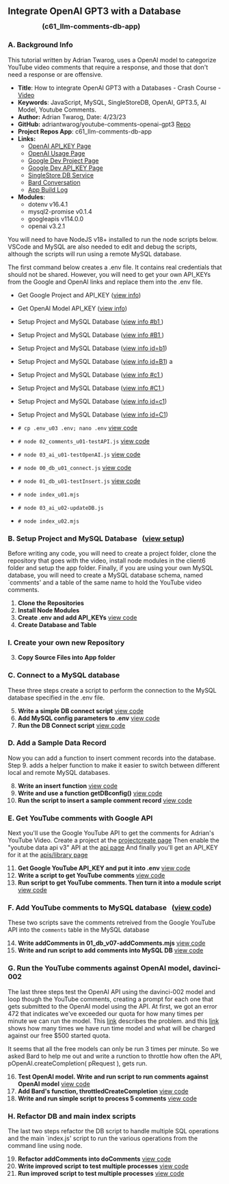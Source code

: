 
## Integrate OpenAI GPT3 with a Database
### <div style="margin-top: -10px; margin-left: 80px;">(c61_llm-comments-db-app)</div>

### A. Background Info

This tutorial written by Adrian Twarog, uses a OpenAI model to categorize YouTube video comments that
require a response, and those that don't need a response or are offensive. 

 - **Title**: How to integrate OpenAI GPT3 with a Databases - Crash Course - [Video](https://www.youtube.com/watch?v=N4nX_rTwKx4) 
 - **Keywords**: JavaScript, MySQL, SingleStoreDB, OpenAI, GPT3.5, AI Model, Youtube Comments. 
 - **Author:** Adrian Twarog, Date: 4/23/23 
 - **GitHub:** adriantwarog/youtube-comments-openai-gpt3 [Repo](https://github.com/adriantwarog/youtube-comments-openai-gpt3.git)
 - **Project Repos App**: c61_llm-comments-db-app
 - **Links:** 
    - [OpenAI API_KEY Page](https://platform.openai.com/api-keys)   
    - [OpenAI Usage Page](https://platform.openai.com/usage)   
    - [Google Dev Project Page](https://console.cloud.google.com/apis/welcome?project=)   
    - [Google Dev API_KEY Page](https://console.cloud.google.com/apis/credentials?project=)   
    - [SingleStore DB Service](https://www.singlestore.com/cloud-trial/)
    - [Bard Conversation](https://g.co/bard/share/6f48fe97c585)
    - [App Build Log](setup/d61_llm-comments-db-app/d61-01_build-log.md)
 - **Modules**:  
   - dotenv v16.4.1
   - mysql2-promise v0.1.4
   - googleapis v114.0.0
   - openai v3.2.1

You will need to have NodeJS v18+ installed to run the node scripts below. VSCode and MySQL are also needed
to edit and debug the scripts, although the scripts will run using a remote MySQL database. 

The first command below creates a .env file.  It contains real credentials that should not be shared.  However,
you will need to get your own API_KEYs from the Google and OpenAI links and replace them into the .env file. 

- Get Google Project and API_KEY      ([view info](#e1))
- Get OpenAI Model API_KEY            ([view info](#g1))

- Setup Project and MySQL Database    ([view info #b1  ](/setup/d61_llm-comments-db-app/d61-00c_description.md#b1))
- Setup Project and MySQL Database    ([view info #B1  ](/setup/d61_llm-comments-db-app/d61-00c_description.md#B1))
- Setup Project and MySQL Database    ([view info id=b1](/setup/d61_llm-comments-db-app/d61-00c_description.md?id=b1))
- Setup Project and MySQL Database    ([view info id=B1](/setup/d61_llm-comments-db-app/d61-00c_description.md?id=B1))
a
- Setup Project and MySQL Database    ([view info #c1  ](/setup/d61_llm-comments-db-app/d61-00c_description.md#c1))
- Setup Project and MySQL Database    ([view info #C1  ](/setup/d61_llm-comments-db-app/d61-00c_description.md#C1))
- Setup Project and MySQL Database    ([view info id=c1](/setup/d61_llm-comments-db-app/d61-00c_description.md?id=c1))
- Setup Project and MySQL Database    ([view info id=C1](/setup/d61_llm-comments-db-app/d61-00c_description.md?id=C1))

- `# cp .env_u03 .env; nano .env`     [view code](setup/d61_llm-comments-db-app/d61-01_build-log.md?id=c6)
- `# node 02_comments_u01-testAPI.js` [view code](setup/d61_llm-comments-db-app/d61-01_build-log.md?id=e12)  
- `# node 03_ai_u01-testOpenAI.js`    [view code](setup/d61_llm-comments-db-app/d61-01_build-log.md?id=E11)

- `# node 00_db_u01_connect.js`       [view code](setup/d61_llm-comments-db-app/d61-01_build-log.md?id=c7)
- `# node 01_db_u01-testInsert.js`    [view code](setup/d61_llm-comments-db-app/d61-01_build-log.md?id=c10)

- `# node index_u01.mjs`  
- `# node 03_ai_u02-updateDB.js` 
- `# node index_u02.mjs`  

<span name="b1" id="b1"></span>

### B. Setup Project and MySQL Database             &nbsp; ([view setup](setup/d61_llm-comments-db-app/d61-01_build-log.md?id=b1))

Before writing any code, you will need to create a project folder, clone the repository that goes with the video, 
install node modules in the client6 folder and setup the app folder.  Finally, if you are using your own MySQL
database, you will need to create a MySQL database schema, named `comments' and a table of the same name to hold 
the YouTube video comments.

<span name="C1" id="C1"></span>

 1. **Clone the Repositories**  
 2. **Install Node Modules**  
 3. **Create .env and add API_KEYs**                        [view code](setup/d61_llm-comments-db-app/d61-01_build-log.md?id=c6)
 4. **Create Database and Table**

### I. Create your own new Repository

 3. **Copy Source Files into App folder**  
 
### C. Connect to a MySQL database

These three steps create a script to perform the connection to the MySQL database specified in the .env file. 

 5. **Write a simple DB connect script**                    [view code](setup/d61_llm-comments-db-app/d61-01_build-log.md?id=c5)
 6. **Add MySQL config parameters to .env**                 [view code](setup/d61_llm-comments-db-app/d61-01_build-log.md?id=c6)
 7. **Run the DB Connect script**                           [view code](setup/d61_llm-comments-db-app/d61-01_build-log.md?id=c7)

### D. Add a Sample Data Record

Now you can add a function to insert comment records into the database. Step 9. adds a helper function to 
make it easier to switch between different local and remote MySQL databases.

 8. **Write an insert function**                            [view code](setup/d61_llm-comments-db-app/d61-01_build-log.md?id=D8)
 9. **Write and use a function getDBconfig()**              [view code](setup/d61_llm-comments-db-app/d61-01_build-log.md?id=D9)
10. **Run the script to insert a sample comment record**    [view code](setup/d61_llm-comments-db-app/d61-01_build-log.md?id=D10) 

<span name="e1"></span>

### E. Get YouTube comments with Google API 

Next you'll use the Google YouTube API to get the comments for Adrian's YouTube Video.
Create a project at the [projectcreate page](https://console.cloud.google.com/projectcreate)
Then enable the "youtube data api v3" API at the [api page](https://console.cloud.google.com/apis/library/browse?q=youtube%20data%20api%20v3)
And finally you'll get an API_KEY for it at the [apis/library page]( https://console.cloud.google.com/apis/credentials?project=)

11. **Get Google YouTube API_KEY and put it into .env**     [view code](setup/d61_llm-comments-db-app/d61-01_build-log.md?id=E11) 
12. **Write a script to get YouTube comments**              [view code](setup/d61_llm-comments-db-app/d61-01_build-log.md?id=E12) 
13. **Run script to get YouTube comments. Then turn it into a module script**  [view code](setup/d61_llm-comments-db-app/d61-01_build-log.md?id=E13) 

### F. Add YouTube comments to MySQL database       &nbsp; ([view code](setup/d61_llm-comments-db-app/d61-01_build-log.md?id=F14))
These two scripts save the comments retreived from the Google YouTube API into the `comments` table in the MySQL database

14. **Write addComments in 01_db_v07-addComments.mjs**      [view code](setup/d61_llm-comments-db-app/d61-01_build-log.md?id=F14) 
15. **Write and run script to add comments into MySQL DB**  [view code](hsetup/d61_llm-comments-db-app/d61-01_build-log.md?id=F15) 

<span name="g1"></span>

### G. Run the YouTube comments against OpenAI model, davinci-002 

The last three steps test the OpenAI API using the davinci-002 model and loop though the YouTube comments, creating a prompt for each one that 
gets submitted to the OpenAI model using the API.  At first, we got an error 472 that indicates we've exceeded our quota for how many times per minute 
we can run the model.  This [link](https://platform.openai.com/account/limits) describes the problem. and this 
[link](https://platform.openai.com/usage) shows how many times we have run time model and what will be charged against our free $500 started quota.  

It seems that all the free models can only be run 3 times per minute.  So we asked Bard to help me out 
and write a runction to throttle how often the API, pOpenAI.createCompletion( pRequest ), gets run.   

16. **Test OpenAI model. Write and run script to run comments against OpenAI model** [view code](setup/d61_llm-comments-db-app/d61-01_build-log.md?id=G16) 
17. **Add Bard's function, throttledCreateCompletion**                               [view code](setup/d61_llm-comments-db-app/d61-01_build-log.md?id=G17) 
18. **Write and run simple script to process 5 comments**                            [view code](setup/d61_llm-comments-db-app/d61-01_build-log.md?id=G18) 

### H. Refactor DB and main index scripts   
The last two steps refactor the DB script to handle multiple SQL operations and the main `index.js' script 
to run the various operations from the command line using node.   

19. **Refactor addComments into doComments**                [view code](setup/d61_llm-comments-db-app/d61-01_build-log.md?id=G19) 
20. **Write improved script to test multiple processes**    [view code](setup/d61_llm-comments-db-app/d61-01_build-log.md?id=G20) 
21. **Run improved script to test multiple processes**      [view code](setup/d61_llm-comments-db-app/d61-01_build-log.md?id=G21) 


